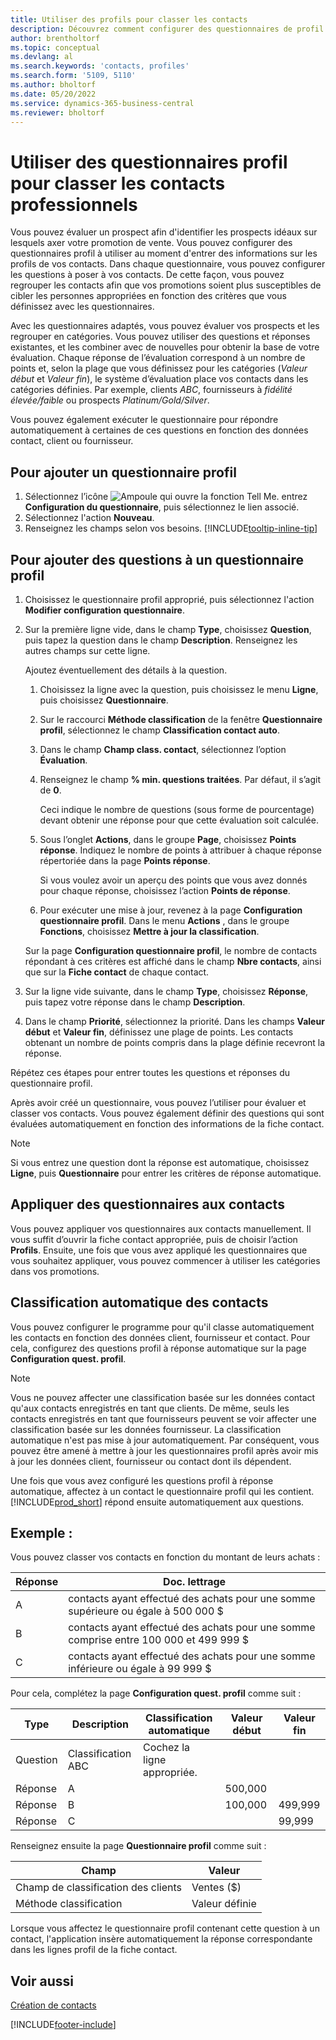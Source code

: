 ```yaml
---
title: Utiliser des profils pour classer les contacts
description: Découvrez comment configurer des questionnaires de profil pour aider à classer les profils de vos contacts professionnels.
author: brentholtorf
ms.topic: conceptual
ms.devlang: al
ms.search.keywords: 'contacts, profiles'
ms.search.form: '5109, 5110'
ms.author: bholtorf
ms.date: 05/20/2022
ms.service: dynamics-365-business-central
ms.reviewer: bholtorf
---
```


# Utiliser des questionnaires profil pour classer les contacts professionnels

Vous pouvez évaluer un prospect afin d'identifier les prospects idéaux sur lesquels axer votre promotion de vente. Vous pouvez configurer des questionnaires profil à utiliser au moment d'entrer des informations sur les profils de vos contacts. Dans chaque questionnaire, vous pouvez configurer les questions à poser à vos contacts. De cette façon, vous pouvez regrouper les contacts afin que vos promotions soient plus susceptibles de cibler les personnes appropriées en fonction des critères que vous définissez avec les questionnaires.  

Avec les questionnaires adaptés, vous pouvez évaluer vos prospects et les regrouper en catégories. Vous pouvez utiliser des questions et réponses existantes, et les combiner avec de nouvelles pour obtenir la base de votre évaluation. Chaque réponse de l’évaluation correspond à un nombre de points et, selon la plage que vous définissez pour les catégories (*Valeur début* et *Valeur fin*), le système d’évaluation place vos contacts dans les catégories définies. Par exemple, clients *ABC*, fournisseurs à *fidélité élevée/faible* ou prospects *Platinum/Gold/Silver*.  

Vous pouvez également exécuter le questionnaire pour répondre automatiquement à certaines de ces questions en fonction des données contact, client ou fournisseur.  

## Pour ajouter un questionnaire profil

1. Sélectionnez l’icône ![Ampoule qui ouvre la fonction Tell Me.](media/ui-search/search_small.png "Dites-moi ce que vous voulez faire") entrez **Configuration du questionnaire**, puis sélectionnez le lien associé.  
2. Sélectionnez l'action **Nouveau**.  
3. Renseignez les champs selon vos besoins. [!INCLUDE[tooltip-inline-tip](includes/tooltip-inline-tip_md.md)]  

## Pour ajouter des questions à un questionnaire profil

1. Choisissez le questionnaire profil approprié, puis sélectionnez l'action **Modifier configuration questionnaire**.  
2. Sur la première ligne vide, dans le champ **Type**, choisissez **Question**, puis tapez la question dans le champ **Description**. Renseignez les autres champs sur cette ligne.  

    Ajoutez éventuellement des détails à la question.

    1. Choisissez la ligne avec la question, puis choisissez le menu **Ligne**, puis choisissez **Questionnaire**.  

    2. Sur le raccourci **Méthode classification** de la fenêtre **Questionnaire profil**, sélectionnez le champ **Classification contact auto**.  

    3. Dans le champ **Champ class. contact**, sélectionnez l’option **Évaluation**.  

    4. Renseignez le champ **% min. questions traitées**. Par défaut, il s’agit de **0**.  

        Ceci indique le nombre de questions (sous forme de pourcentage) devant obtenir une réponse pour que cette évaluation soit calculée.

    5. Sous l’onglet **Actions**, dans le groupe **Page**, choisissez **Points réponse**. Indiquez le nombre de points à attribuer à chaque réponse répertoriée dans la page **Points réponse**.

        Si vous voulez avoir un aperçu des points que vous avez donnés pour chaque réponse, choisissez l’action **Points de réponse**.

    6. Pour exécuter une mise à jour, revenez à la page **Configuration questionnaire profil**. Dans le menu **Actions** , dans le groupe **Fonctions**, choisissez **Mettre à jour la classification**.

    Sur la page **Configuration questionnaire profil**, le nombre de contacts répondant à ces critères est affiché dans le champ **Nbre contacts**, ainsi que sur la **Fiche contact** de chaque contact.

3. Sur la ligne vide suivante, dans le champ **Type**, choisissez **Réponse**, puis tapez votre réponse dans le champ **Description**.  
4. Dans le champ **Priorité**, sélectionnez la priorité. Dans les champs **Valeur début** et **Valeur fin**, définissez une plage de points. Les contacts obtenant un nombre de points compris dans la plage définie recevront la réponse.  

Répétez ces étapes pour entrer toutes les questions et réponses du questionnaire profil.

Après avoir créé un questionnaire, vous pouvez l’utiliser pour évaluer et classer vos contacts. Vous pouvez également définir des questions qui sont évaluées automatiquement en fonction des informations de la fiche contact.  

> [!NOTE]
> Si vous entrez une question dont la réponse est automatique, choisissez **Ligne**, puis **Questionnaire** pour entrer les critères de réponse automatique.

## Appliquer des questionnaires aux contacts

Vous pouvez appliquer vos questionnaires aux contacts manuellement. Il vous suffit d’ouvrir la fiche contact appropriée, puis de choisir l’action **Profils**. Ensuite, une fois que vous avez appliqué les questionnaires que vous souhaitez appliquer, vous pouvez commencer à utiliser les catégories dans vos promotions.  

## Classification automatique des contacts

Vous pouvez configurer le programme pour qu'il classe automatiquement les contacts en fonction des données client, fournisseur et contact. Pour cela, configurez des questions profil à réponse automatique sur la page **Configuration quest. profil**.  

> [!NOTE]
> Vous ne pouvez affecter une classification basée sur les données contact qu'aux contacts enregistrés en tant que clients. De même, seuls les contacts enregistrés en tant que fournisseurs peuvent se voir affecter une classification basée sur les données fournisseur. La classification automatique n'est pas mise à jour automatiquement. Par conséquent, vous pouvez être amené à mettre à jour les questionnaires profil après avoir mis à jour les données client, fournisseur ou contact dont ils dépendent.  

Une fois que vous avez configuré les questions profil à réponse automatique, affectez à un contact le questionnaire profil qui les contient. [!INCLUDE[prod_short](includes/prod_short.md)] répond ensuite automatiquement aux questions.  

## Exemple :

Vous pouvez classer vos contacts en fonction du montant de leurs achats :

|Réponse|Doc. lettrage|
|--- |--- |
|A|contacts ayant effectué des achats pour une somme supérieure ou égale à 500 000 $|
|B|contacts ayant effectué des achats pour une somme comprise entre 100 000 et 499 999 $|
|C|contacts ayant effectué des achats pour une somme inférieure ou égale à 99 999 $|

Pour cela, complétez la page **Configuration quest. profil** comme suit :

| Type     | Description        | Classification automatique     | Valeur début | Valeur fin |
|----------|--------------------|------------------------------|------------|----------|
| Question | Classification ABC | Cochez la ligne appropriée. |            |          |
| Réponse   | A                  |                              | 500,000    |          |
| Réponse   | B                  |                              | 100,000    | 499,999  |
| Réponse   | C                  |                              |            | 99,999   |

Renseignez ensuite la page **Questionnaire profil** comme suit :

| Champ                         | Valeur         |
|-------------------------------|---------------|
| Champ de classification des clients | Ventes ($)   |
| Méthode classification         | Valeur définie |

Lorsque vous affectez le questionnaire profil contenant cette question à un contact, l'application insère automatiquement la réponse correspondante dans les lignes profil de la fiche contact.

## Voir aussi

[Création de contacts](marketing-create-contact-companies.md)  


[!INCLUDE[footer-include](includes/footer-banner.md)]